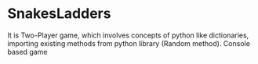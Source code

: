 # SnakesLadders

It is Two-Player game, which involves concepts of python like dictionaries, importing existing methods from python library (Random method). Console based game
